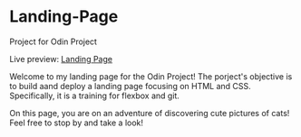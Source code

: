 # Landing-Page
Project for Odin Project

Live preview: [Landing Page](https://nzxzn.github.io/Landing-Page/)

Welcome to my landing page for the Odin Project! The porject's objective is to build aand deploy a landing page focusing on HTML and CSS. Specifically, it is a training for flexbox and git.

On this page, you are on an adventure of discovering cute pictures of cats! Feel free to stop by and take a look!
